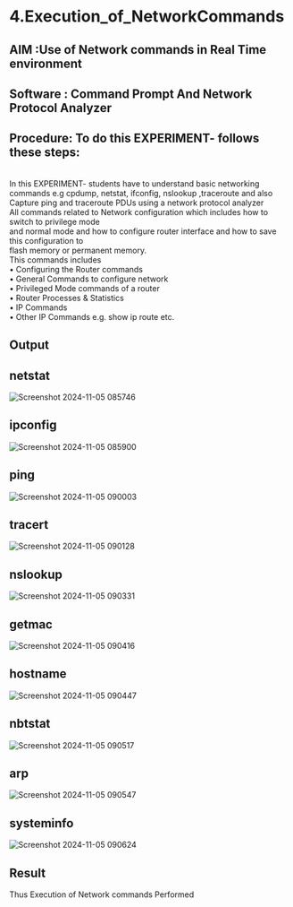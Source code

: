 # 4.Execution_of_NetworkCommands
## AIM :Use of Network commands in Real Time environment
## Software : Command Prompt And Network Protocol Analyzer
## Procedure: To do this EXPERIMENT- follows these steps:
<BR>
In this EXPERIMENT- students have to understand basic networking commands e.g cpdump, netstat, ifconfig, nslookup ,traceroute and also Capture ping and traceroute PDUs using a network protocol analyzer 
<BR>
All commands related to Network configuration which includes how to switch to privilege mode
<BR>
and normal mode and how to configure router interface and how to save this configuration to
<BR>
flash memory or permanent memory.
<BR>
This commands includes
<BR>
• Configuring the Router commands
<BR>
• General Commands to configure network
<BR>
• Privileged Mode commands of a router 
<BR>
• Router Processes & Statistics
<BR>
• IP Commands
<BR>
• Other IP Commands e.g. show ip route etc.
<BR>

## Output
## netstat
![Screenshot 2024-11-05 085746](https://github.com/user-attachments/assets/15992835-8f55-401a-800e-cad78f4eb9b4)
## ipconfig
![Screenshot 2024-11-05 085900](https://github.com/user-attachments/assets/57c41950-c3dc-4409-8b49-6e8531fa9e54)
## ping
![Screenshot 2024-11-05 090003](https://github.com/user-attachments/assets/48307b22-c46d-45df-b14f-b6d22a4b5810)
## tracert
![Screenshot 2024-11-05 090128](https://github.com/user-attachments/assets/0d857455-3ed3-47d9-8ed2-13901967a8e8)
## nslookup
![Screenshot 2024-11-05 090331](https://github.com/user-attachments/assets/7f7cb702-acea-4b7b-9ce4-5c02c8c2ddc8)
## getmac
![Screenshot 2024-11-05 090416](https://github.com/user-attachments/assets/54d709e7-338e-449f-bbab-b7a6c7835aa3)
## hostname
![Screenshot 2024-11-05 090447](https://github.com/user-attachments/assets/8e7f996d-d6a0-4b0b-8108-cad312a77a28)
## nbtstat
![Screenshot 2024-11-05 090517](https://github.com/user-attachments/assets/eaa97e78-e4ef-4447-9bd5-4f0fd6734e13)
## arp
![Screenshot 2024-11-05 090547](https://github.com/user-attachments/assets/b3412e5e-dcc9-4e8e-83d8-676c8afae132)
## systeminfo
![Screenshot 2024-11-05 090624](https://github.com/user-attachments/assets/d3d52914-18ad-467d-bf1c-bc290ac70213)

## Result
Thus Execution of Network commands Performed 
